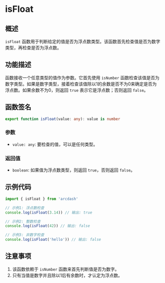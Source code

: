 # isFloat

## 概述
`isFloat` 函数用于判断给定的值是否为浮点数类型。该函数首先检查值是否为数字类型，再检查是否为浮点数。

## 功能描述
函数接收一个任意类型的值作为参数。它首先使用 `isNumber` 函数检查该值是否为数字类型。如果是数字类型，接着检查该值除以1的余数是否不为0来确定是否为浮点数。如果余数不为0，则返回 `true` 表示它是浮点数；否则返回 `false`。

## 函数签名
```typescript
export function isFloat(value: any): value is number
```

### 参数
- `value: any`: 要检查的值，可以是任何类型。

### 返回值
- `boolean`: 如果值为浮点数类型，则返回 `true`，否则返回 `false`。

## 示例代码
```typescript
import { isFloat } from 'arcdash'

// 示例1: 浮点数检查
console.log(isFloat(3.14)) // 输出: true

// 示例2: 整数检查
console.log(isFloat(42)) // 输出: false

// 示例3: 非数字检查
console.log(isFloat('hello')) // 输出: false
```

## 注意事项
1. 该函数依赖于 `isNumber` 函数来首先判断值是否为数字。
2. 只有当值是数字并且除以1后有余数时，才认定为浮点数。
